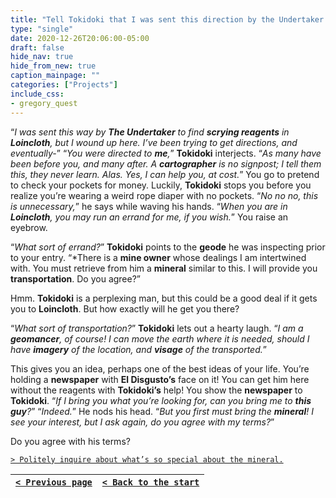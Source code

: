 ```yaml
---
title: "Tell Tokidoki that I was sent this direction by the Undertaker to search for scrying reagents in the town of Loincloth, but wound up here instead."
type: "single"
date: 2020-12-26T20:06:00-05:00
draft: false
hide_nav: true
hide_from_new: true
caption_mainpage: ""
categories: ["Projects"]
include_css:
- gregory_quest
---
```


“*I was sent this way by **The Undertaker** to find **scrying reagents** in **Loincloth**, but I wound up here. I’ve been trying to get directions, and eventually-*” “*You were directed to **me**,*” **Tokidoki** interjects. “*As many have been before you, and many after. A **cartographer** is no signpost; I tell them this, they never learn. Alas. Yes, I can help you, at cost.*” You go to pretend to check your pockets for money. Luckily, **Tokidoki** stops you before you realize you’re wearing a weird rope diaper with no pockets. “*No no no, this is unnecessary,*” he says while waving his hands. “*When you are in **Loincloth**, you may run an errand for me, if you wish.*” You raise an eyebrow.

“*What sort of errand?*” **Tokidoki** points to the **geode** he was inspecting prior to your entry. “*There is a **mine owner** whose dealings I am intertwined with. You must retrieve from him a **mineral** similar to this. I will provide you **transportation**. Do you agree?”

Hmm. **Tokidoki** is a perplexing man, but this could be a good deal if it gets you to **Loincloth**. But how exactly will he get you there?

“*What sort of transportation?*” **Tokidoki** lets out a hearty laugh. “*I am a **geomancer**, of course! I can move the earth where it is needed, should I have **imagery** of the location, and **visage** of the transported.*”

This gives you an idea, perhaps one of the best ideas of your life. You’re holding a **newspaper** with **El Disgusto’s** face on it! You can get him here without the reagents with **Tokidoki’s** help! You show the **newspaper** to **Tokidoki**. “*If I bring you what you’re looking for, can you bring me to **this guy**?*” “*Indeed.*” He nods his head. “*But you first must bring the **mineral**! I see your interest, but I ask again, do you agree with my terms?*”

Do you agree with his terms?

[``> Politely inquire about what’s so special about the mineral.``](../73)

|[``< Previous page``](../71)|[``< Back to the start``](../)|
|---|---|